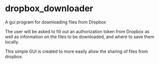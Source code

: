 # dropbox_downloader
A gui program for downloading files from Dropbox

The user will be asked to fill out an authorization token from Dropbox as well as information on the files to be
downloaded, and where to save them locally.

This simple GUI is created to more easily allow the sharing of files from dropbox. 